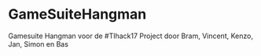# GameSuiteHangman

Gamesuite Hangman voor de #TIhack17
Project door Bram, Vincent, Kenzo, Jan, Simon en Bas
